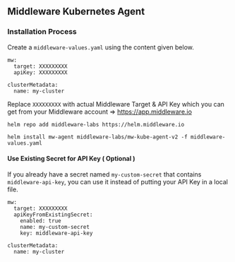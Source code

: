 ## Middleware Kubernetes Agent

### Installation Process

Create a `middleware-values.yaml` using the content given below.
```
mw:
  target: XXXXXXXXX
  apiKey: XXXXXXXXX

clusterMetadata:
  name: my-cluster
```

Replace `XXXXXXXXX` with actual Middleware Target & API Key which you can get from your Middleware account => https://app.middleware.io

```
helm repo add middleware-labs https://helm.middleware.io
```
```
helm install mw-agent middleware-labs/mw-kube-agent-v2 -f middleware-values.yaml
```

#### Use Existing Secret for API Key ( Optional )

If you already have a secret named `my-custom-secret` that contains `middleware-api-key`, you can use it instead of putting your API Key in a local file.

```
mw:
  target: XXXXXXXXX
  apiKeyFromExistingSecret:
    enabled: true
    name: my-custom-secret
    key: middleware-api-key

clusterMetadata:
  name: my-cluster
```